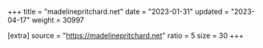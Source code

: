 +++
title = "madelinepritchard.net"
date = "2023-01-31"
updated = "2023-04-17"
weight = 30997

[extra]
source = "https://madelinepritchard.net"
ratio = 5
size = 30
+++
